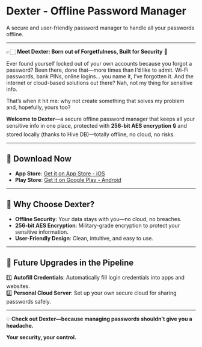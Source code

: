 # Dexter - Offline Password Manager  

A secure and user-friendly password manager to handle all your passwords offline.  

---

👉🏻 **Meet Dexter: Born out of Forgetfulness, Built for Security** 🚀  

Ever found yourself locked out of your own accounts because you forgot a password? Been there, done that—more times than I’d like to admit. Wi-Fi passwords, bank PINs, online logins… you name it, I’ve forgotten it. And the internet or cloud-based solutions out there? Nah, not my thing for sensitive info.  

That’s when it hit me: why not create something that solves my problem and, hopefully, yours too?  

**Welcome to Dexter**—a secure offline password manager that keeps all your sensitive info in one place, protected with **256-bit AES encryption** 🔒 and stored locally (thanks to Hive DB)—totally offline, no cloud, no risks.  

---

## 📲 **Download Now**  
- **App Store**: [Get it on App Store - iOS](https://apps.apple.com/us/app/dexter-password-manager/id6738388602)  
- **Play Store**: [Get it on Google Play - Android](https://play.google.com/store/apps/details?id=com.adarsh.password_vault)  

---

## 🌟 **Why Choose Dexter?**  
- **Offline Security**: Your data stays with you—no cloud, no breaches.  
- **256-bit AES Encryption**: Military-grade encryption to protect your sensitive information.  
- **User-Friendly Design**: Clean, intuitive, and easy to use.  

---

## 🚀 **Future Upgrades in the Pipeline**  
1️⃣ **Autofill Credentials**: Automatically fill login credentials into apps and websites.  
2️⃣ **Personal Cloud Server**: Set up your own secure cloud for sharing passwords safely.  

---

💡 **Check out Dexter—because managing passwords shouldn’t give you a headache.**  

**Your security, your control.**  
